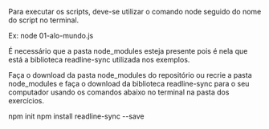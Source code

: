 Para executar os scripts, deve-se utilizar o comando
node seguido do nome do script no terminal.

Ex: node 01-alo-mundo.js 

É necessário que a pasta node_modules esteja presente pois é nela que 
está a biblioteca readline-sync utilizada nos exemplos.

Faça o download da pasta node_modules do repositório ou
recrie a pasta node_modules e faça o download da biblioteca 
readline-sync para o seu computador usando os comandos abaixo 
no terminal na pasta dos exercícios.

npm init
npm install readline-sync --save 

